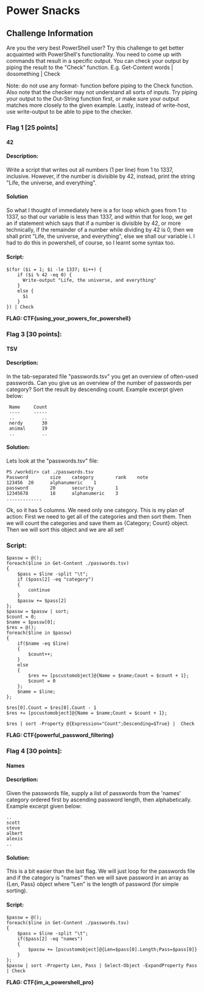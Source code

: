 # Power Snacks
## Challenge Information
Are you the very best PowerShell user? Try this challenge to get better acquainted with PowerShell's functionality. You need to come up with commands that result in a specific output. You can check your output by piping the result to the "Check" function.
E.g. Get-Content words | dosomething | Check

Note: do not use any format- function before piping to the Check function. Also note that the checker may not understand all sorts of inputs. Try piping your output to the Out-String function first, or make sure your output matches more closely to the given example. Lastly, instead of write-host, use write-output to be able to pipe to the checker.

### Flag 1 [25 points]

#### 42

#### Description:
Write a script that writes out all numbers (1 per line) from 1 to 1337, inclusive. However, if the number is divisible by 42, instead, print the string "Life, the universe, and everything".

#### Solution
So what I thought of immediately here is a for loop which goes from 1 to 1337, so that our variable is less than 1337, and within that for loop, we get an if statement which says that if a number is divisible by 42, or more 
technically, if the remainder of a number while dividing by 42 is 0, then we shall print "Life, the universe, and everything", else we shall our variable i. I had to do this in powershell, of course, so I learnt some syntax too.

#### Script:
```
$(for ($i = 1; $i -le 1337; $i++) {
    if ($i % 42 -eq 0) {
      Write-output "Life, the universe, and everything"
    }
    else {
      $i
    }
}) | Check
```
**FLAG: CTF{using_your_powers_for_powershell}**

### Flag 3 [30 points]:

####   TSV

####   Description:
  In the tab-separated file "passwords.tsv" you get an overview of often-used passwords. Can you give us an overview of the number of passwords per category? Sort the result by descending count. Example excerpt given below:
 ```
  Name     Count
  ----     -----
  ..          ..
  nerdy       30
  animal      19
  ..          .. 
```
#### Solution:
  Lets look at the "passwords.tsv" file:
```
PS /workdir> cat ./passwords.tsv
Password        size    category        rank    note
123456  20      alphanumeric    1
password        20      security        1
12345678        18      alphanumeric    3
.............
```

  Ok, so it has 5 columns. We need only one category. 
  This is my plan of action: First we need to get all of the categories and then sort them. Then we will count the categories and save them as {Category; Count} object. Then we will sort this object and we are all set!
  
### Script:
```
$passw = @();
foreach($line in Get-Content ./passwords.tsv)
{
	$pass = $line -split "\t";
	if ($pass[2] -eq "category")
	{
		continue
	}
	$passw += $pass[2]	
};
$passw = $passw | sort; 
$count = 0;
$name = $passw[0];
$res = @();
foreach($line in $passw)
{
	if($name -eq $line) 
	{
		$count++;
	}
	else
	{
		$res += [pscustomobject]@{Name = $name;Count = $count + 1};
		$count = 0
	};
	$name = $line;
};

$res[0].Count = $res[0].Count - 1
$res += [pscustomobject]@{Name = $name;Count = $count + 1};

$res | sort -Property @{Expression="Count";Descending=$True} |  Check
```

  **FLAG: CTF{powerful_password_filtering}**

### Flag 4 [30 points]:

####   Names

####   Description:
  Given the passwords file, supply a list of passwords from the 'names' category ordered first by ascending password length, then alphabetically. Example excerpt given below:
  ```
  ..
  scott
  steve
  albert
  alexis
  ..
  ```

####   Solution:
  This is a bit easier than the last flag. We will just loop for the passwords file and if the category is "names" then we will save password in an array as {Len, Pass} object where "Len" is the length of password (for simple sorting).

####   Script:
```
$passw = @();
foreach($line in Get-Content ./passwords.tsv)
{
	$pass = $line -split "\t";
	if($pass[2] -eq "names")
	{
		$passw += [pscustomobject]@{Len=$pass[0].Length;Pass=$pass[0]}
	}
};
$passw | sort -Property Len, Pass | Select-Object -ExpandProperty Pass | Check
```
  **FLAG: CTF{im_a_powershell_pro}**
